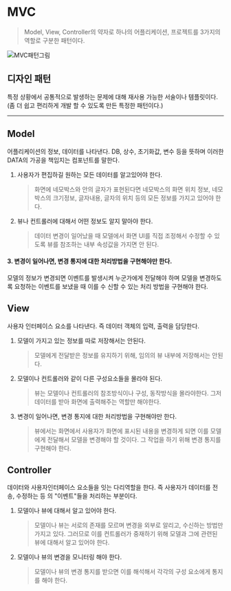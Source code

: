 # MVC
> Model, View, Controller의 약자로 하나의 어플리케이션, 프로젝트를 3가지의 역할로 구분한 패턴이다.

![MVC패턴그림](https://postfiles.pstatic.net/MjAxNzAzMjVfMjUw/MDAxNDkwNDM4NzI4MTIy.4ZtITJJKJW_Nj1gKST0BhKMAzqmMaYIj9PobYJMFD4Ig.xTHT-0qyRKXsA4nZ2xKPNeCxeU2-tLIc-4oyrWq5WBgg.PNG.jhc9639/mvc_role_diagram.png?type=w966)

## 디자인 패턴
특정 상황에서 공통적으로 발생하는 문제에 대해 재사용 가능한 서술이나 템플릿이다.(좀 더 쉽고 편리하게 개발 할 수 있도록 만든 특정한 패턴이다.) 

---

## Model
어플리케이션의 정보, 데이터를 나타낸다. DB, 상수, 초기화값, 변수 등을 뜻하며 이러한 DATA의 가공을 책임지는 컴포넌트를 말한다.

1. 사용자가 편집하길 원하는 모든 데이터를 알고있어야 한다.
    > 화면에 네모박스와 안의 글자가 표현된다면 네모박스의 화면 위치 정보, 네모박스의 크기정보, 글자내용, 글자의 위치 등의 모든 정보를 가지고 있어야 한다.

2. 뷰나 컨트롤러에 대해서 어떤 정보도 알지 말아야 한다.

    > 데이터 변경이 일어났을 때 모델에서 화면 UI를 직접 조정해서 수정할 수 있도록 뷰를 참조하는 내부 속성값을 가지면 안 된다.

#### 3. 변경이 일어나면, 변경 통지에 대한 처리방법을 구현해야만 한다.

  모델의 정보가 변경되면 이벤트를 발생시켜 누군가에게 전달해야 하며 모델을 변경하도록 요청하는 이벤트를 보냈을 때 이를 수 신할 수 있는 처리 방법을 구현해야 한다.

## View
사용자 인터페이스 요소를 나타낸다. 즉 데이터 객체의 입력, 출력을 담당한다.

1. 모델이 가지고 있는 정보를 따로 저장해서는 안된다.
    > 모델에게 전달받은 정보를 유지하기 위해, 임의의 뷰 내부에 저장해서는 안된다.

2. 모델이나 컨트롤러와 같이 다른 구성요소들을 몰라야 된다.
    > 뷰는 모델이나 컨트롤러의 참조방식이나 구성, 동작방식을 몰라야한다. 그저 데이터를 받아 화면에 출력해주는 역할만 해야한다.

3. 변경이 일어나면, 변경 통지에 대한 처리방법을 구현해야만 한다.
    > 뷰에서는 화면에서 사용자가 화면에 표시된 내용을 변경하게 되면 이를 모델에게 전달해서 모델을 변경해야 할 것이다. 그 작업을 하기 위해 변경 통지를 구현해야 한다.

## Controller
데이터와 사용자인터페이스 요소들을 잇는 다리역할을 한다. 즉 사용자가 데이터를 전송, 수정하는 등 의 "이벤트"들을 처리하는 부분이다.

1. 모델이나 뷰에 대해서 알고 있어야 한다.
    > 모델이나 뷰는 서로의 존재를 모르며 변경을 외부로 알리고, 수신하는 방법만 가지고 있다. 그러므로 이를 컨트롤러가 중재하기 위해 모델과 그에 관련된 뷰에 대해서 알고 있어야 한다.

2. 모델이나 뷰의 변경을 모니터링 해야 한다.
    > 모델이나 뷰의 변경 통지를 받으면 이를 해석해서 각각의 구성 요소에게 통지를 해야 한다.

